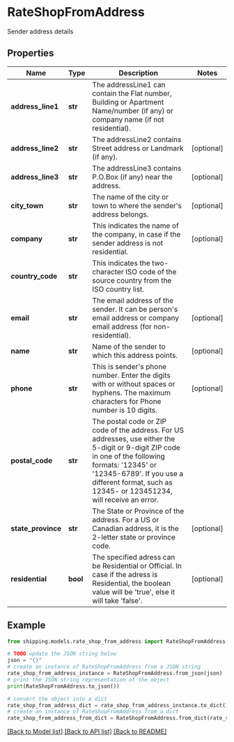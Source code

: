# RateShopFromAddress

Sender address details

## Properties

Name | Type | Description | Notes
------------ | ------------- | ------------- | -------------
**address_line1** | **str** | The addressLine1 can contain the Flat number, Building or Apartment Name/number (if any) or company name (if not residential). | 
**address_line2** | **str** | The addressLine2 contains Street address or Landmark (if any). | [optional] 
**address_line3** | **str** | The addressLine3 contains P.O.Box (if any) near the address. | [optional] 
**city_town** | **str** | The name of the city or town to where the sender&#39;s address belongs. | [optional] 
**company** | **str** | This indicates the name of the company, in case if the sender address is not residential. | [optional] 
**country_code** | **str** | This indicates the two-character ISO code of the source country from the ISO country list. | 
**email** | **str** | The email address of the sender. It can be person&#39;s email address or company email address (for non-residential). | [optional] 
**name** | **str** | Name of the sender to which this address points. | [optional] 
**phone** | **str** | This is sender&#39;s phone number. Enter the digits with or without spaces or hyphens. The maximum characters for Phone number is 10 digits.  | [optional] 
**postal_code** | **str** | The postal code or ZIP code of the address. For US addresses, use either the 5-digit or 9-digit ZIP code in one of the following formats: &#39;12345&#39; or &#39;12345-6789&#39;. If you use a different format, such as 12345- or 123451234, will receive an error. | 
**state_province** | **str** | The State or Province of the address. For a US or Canadian address, it is the 2-letter state or province code.  | [optional] 
**residential** | **bool** | The specified adress can be Residential or Official. In case if the adress is Residential, the boolean value will be &#39;true&#39;, else it will take &#39;false&#39;. | [optional] 

## Example

```python
from shipping.models.rate_shop_from_address import RateShopFromAddress

# TODO update the JSON string below
json = "{}"
# create an instance of RateShopFromAddress from a JSON string
rate_shop_from_address_instance = RateShopFromAddress.from_json(json)
# print the JSON string representation of the object
print(RateShopFromAddress.to_json())

# convert the object into a dict
rate_shop_from_address_dict = rate_shop_from_address_instance.to_dict()
# create an instance of RateShopFromAddress from a dict
rate_shop_from_address_from_dict = RateShopFromAddress.from_dict(rate_shop_from_address_dict)
```
[[Back to Model list]](../README.md#documentation-for-models) [[Back to API list]](../README.md#documentation-for-api-endpoints) [[Back to README]](../README.md)


